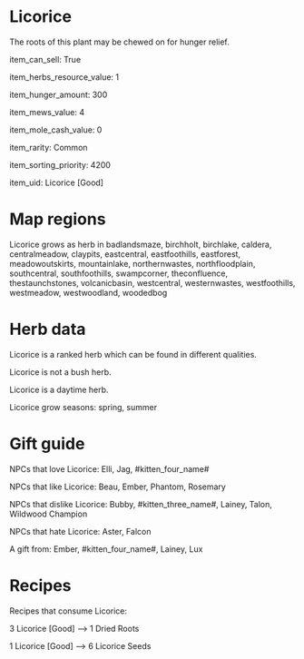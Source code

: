 # Licorice

The roots of this plant may be chewed on for hunger relief.

item_can_sell: True

item_herbs_resource_value: 1

item_hunger_amount: 300

item_mews_value: 4

item_mole_cash_value: 0

item_rarity: Common

item_sorting_priority: 4200

item_uid: Licorice [Good]

# Map regions

Licorice grows as herb in badlandsmaze, birchholt, birchlake, caldera, centralmeadow, claypits, eastcentral, eastfoothills, eastforest, meadowoutskirts, mountainlake, northernwastes, northfloodplain, southcentral, southfoothills, swampcorner, theconfluence, thestaunchstones, volcanicbasin, westcentral, westernwastes, westfoothills, westmeadow, westwoodland, woodedbog

# Herb data

Licorice is a ranked herb which can be found in different qualities.

Licorice is not a bush herb.

Licorice is a daytime herb.

Licorice grow seasons: spring, summer

# Gift guide

NPCs that love Licorice: Elli, Jag, #kitten_four_name#

NPCs that like Licorice: Beau, Ember, Phantom, Rosemary

NPCs that dislike Licorice: Bubby, #kitten_three_name#, Lainey, Talon, Wildwood Champion

NPCs that hate Licorice: Aster, Falcon

A gift from: Ember, #kitten_four_name#, Lainey, Lux

# Recipes

Recipes that consume Licorice:

3 Licorice [Good] --> 1 Dried Roots

1 Licorice [Good] --> 6 Licorice Seeds